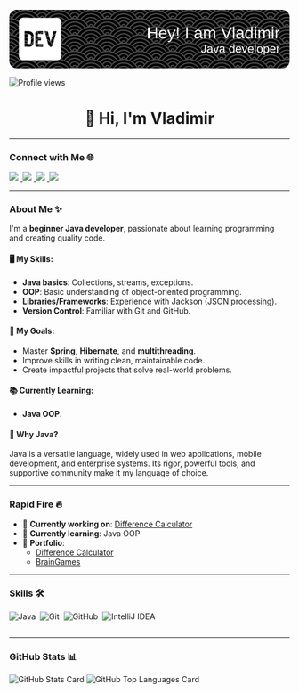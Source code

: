 ![Header Image](github-header-image.png)

![Profile views](https://komarev.com/ghpvc/?username=benzovvozh&label=Profile%20views&color=0e75b6&style=flat)

<div align="center">
  <h1>👋 Hi, I'm Vladimir</h1>
</div>

---

### Connect with Me 🌐
<p align="left">  
  <a href="mailto:shuvlaan@gmail.com" target="_blank">
    <img src="https://img.shields.io/badge/Gmail-D14836?style=for-the-badge&logo=gmail&logoColor=white" height="28" style="margin-right: 4px">
  </a>
  <a href="https://github.com/benzovvozh" target="_blank">
    <img src="https://img.shields.io/badge/GitHub-100000?style=for-the-badge&logo=github&logoColor=white" height="28" style="margin-right: 4px">
  </a>
  <a href="https://www.instagram.com/benzovvozh" target="_blank">
    <img src="https://img.shields.io/badge/Instagram-E4405F?style=for-the-badge&logo=instagram&logoColor=white" height="28" style="margin-right: 4px">
  </a>
  <a href="https://t.me/benzovvozh" target="_blank">
    <img src="https://img.shields.io/badge/Telegram-0088cc?style=for-the-badge&logo=telegram&logoColor=white" height="28" style="margin-right: 4px">
  </a>
</p>

---

### About Me ✨
I'm a **beginner Java developer**, passionate about learning programming and creating quality code.

#### 🖥 My Skills:
- **Java basics**: Collections, streams, exceptions.
- **OOP**: Basic understanding of object-oriented programming.
- **Libraries/Frameworks**: Experience with Jackson (JSON processing).
- **Version Control**: Familiar with Git and GitHub.

#### 🚀 My Goals:
- Master **Spring**, **Hibernate**, and **multithreading**.
- Improve skills in writing clean, maintainable code.
- Create impactful projects that solve real-world problems.

#### 📚 Currently Learning:
- **Java OOP**.

#### 🌟 Why Java?
Java is a versatile language, widely used in web applications, mobile development, and enterprise systems. Its rigor, powerful tools, and supportive community make it my language of choice.

---

### Rapid Fire 🔥

- 💼 **Currently working on**: [Difference Calculator](https://github.com/benzovvozh/java-project-71)
- 🌱 **Currently learning**: Java OOP
- 📂 **Portfolio**: 
  - [Difference Calculator](https://github.com/benzovvozh/java-project-71)
  - [BrainGames](https://github.com/benzovvozh/java-project-61)

---

### Skills 🛠️
<div style="display: flex; flex-wrap: wrap; gap: 4px; justify-content: left;">
  <img src="https://cdn.jsdelivr.net/gh/devicons/devicon/icons/java/java-original.svg" height="32" alt="Java" style="margin-right: 4px">
  <img src="https://cdn.jsdelivr.net/gh/devicons/devicon/icons/git/git-original.svg" height="32" alt="Git" style="margin-right: 4px">
  <img src="https://cdn.jsdelivr.net/gh/devicons/devicon/icons/github/github-original.svg" height="32" alt="GitHub" style="margin-right: 4px">
  <img src="https://cdn.jsdelivr.net/gh/devicons/devicon/icons/intellij/intellij-original.svg" height="32" alt="IntelliJ IDEA" style="margin-right: 4px">
</div>

---

### GitHub Stats 📊
<p align="left">
  <img width="48%" src="https://github-readme-stats.vercel.app/api?username=benzovvozh&theme=react&hide_title=false&hide_rank=false&show_icons=true&include_all_commits=true&count_private=true&line_height=23" alt="GitHub Stats Card">
  <img width="48%" src="https://github-readme-stats.vercel.app/api/top-langs?username=benzovvozh&theme=react&hide_title=false&layout=compact&langs_count=6&hide_progress=false" alt="GitHub Top Languages Card">
</p>

